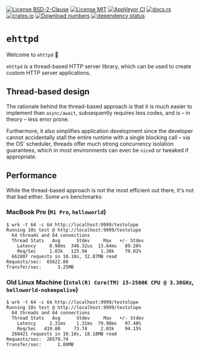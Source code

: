 [![License BSD-2-Clause](https://img.shields.io/badge/License-BSD--2--Clause-blue.svg)](https://opensource.org/licenses/BSD-2-Clause)
[![License MIT](https://img.shields.io/badge/License-MIT-blue.svg)](https://opensource.org/licenses/MIT)
[![AppVeyor CI](https://ci.appveyor.com/api/projects/status/github/KizzyCode/ehttpd-rust?svg=true)](https://ci.appveyor.com/project/KizzyCode/ehttpd-rust)
[![docs.rs](https://docs.rs/ehttpd/badge.svg)](https://docs.rs/ehttpd)
[![crates.io](https://img.shields.io/crates/v/ehttpd.svg)](https://crates.io/crates/ehttpd)
[![Download numbers](https://img.shields.io/crates/d/ehttpd.svg)](https://crates.io/crates/ehttpd)
[![dependency status](https://deps.rs/crate/ehttpd/0.4.1/status.svg)](https://deps.rs/crate/ehttpd/0.4.1)


# `ehttpd`
Welcome to `ehttpd` 🎉

`ehttpd` is a thread-based HTTP server library, which can be used to create custom HTTP server applications.


## Thread-based design
The rationale behind the thread-based approach is that it is much easier to implement than `async/await`, subsequently requires less codes, and is – in theory – less error prone.

Furthermore, it also simplifies application development since the developer cannot accidentally stall the entire runtime
with a single blocking call – via the OS' scheduler, threads offer much strong concurrency isolation guarantees, which
in most environments can even be `nice`d or tweaked if appropriate.


## Performance
While the thread-based approach is not the most efficient out there, it's not that bad either. Some `wrk` benchmarks:

### MacBook Pro (`M1 Pro`, `helloworld`)
```ignore
$ wrk -t 64 -c 64 http://localhost:9999/testolope
Running 10s test @ http://localhost:9999/testolope
  64 threads and 64 connections
  Thread Stats   Avg      Stdev     Max   +/- Stdev
    Latency     0.98ms  346.32us  13.64ms   89.26%
    Req/Sec     1.03k   125.94     1.38k    70.02%
  662807 requests in 10.10s, 32.87MB read
Requests/sec:  65622.88
Transfer/sec:      3.25MB
```

### Old Linux Machine (`Intel(R) Core(TM) i5-2500K CPU @ 3.30GHz`, `helloworld-nokeepalive`)
```ignore
$ wrk -t 64 -c 64 http://localhost:9999/testolope
Running 10s test @ http://localhost:9999/testolope
  64 threads and 64 connections
  Thread Stats   Avg      Stdev     Max   +/- Stdev
    Latency     2.31ms    1.31ms  79.98ms   97.48%
    Req/Sec   419.80     73.74     2.03k    94.15%
  268421 requests in 10.10s, 18.18MB read
Requests/sec:  26579.74
Transfer/sec:      1.80MB
```
